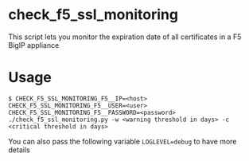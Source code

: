 # check_f5_ssl_monitoring


This script lets you monitor the expiration date of all certificates in a F5 BigIP appliance


# Usage

```
$ CHECK_F5_SSL_MONITORING_F5__IP=<host> CHECK_F5_SSL_MONITORING_F5__USER=<user> CHECK_F5_SSL_MONITORING_F5__PASSWORD=<password> ./check_f5_ssl_monitoring.py -w <warning threshold in days> -c <critical threshold in days>
```

You can also pass the following variable `LOGLEVEL=debug` to have more details
